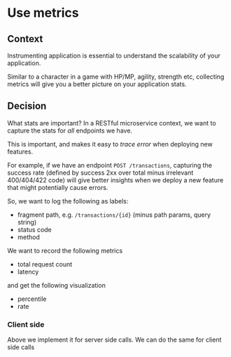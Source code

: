 # Use metrics

## Context

Instrumenting application is essential to understand the scalability of your application.

Similar to a character in a game with HP/MP, agility, strength etc, collecting metrics will give you a better picture on your application stats.


## Decision
What stats are important? In a RESTful microservice context, we want to capture the stats for *all* endpoints we have.

This is important, and makes it easy to *trace error* when deploying new features.

For example, if we have an endpoint `POST /transactions`, capturing the success rate (defined by success 2xx over total minus irrelevant 400/404/422 code) will give better insights when we deploy a new feature that might potentially cause errors.

So, we want to log the following as labels:
- fragment path, e.g. `/transactions/{id}` (minus path params, query string)
- status code
- method

We want to record the following metrics
- total request count
- latency

and get the following visualization 
- percentile
- rate

### Client side

Above we implement it for server side calls. We can do the same for client side calls 



